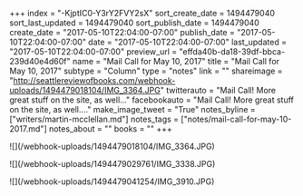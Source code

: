 +++
index = "-KjptIC0-Y3rY2FVY2sX"
sort_create_date = 1494479040
sort_last_updated = 1494479040
sort_publish_date = 1494479040
create_date = "2017-05-10T22:04:00-07:00"
publish_date = "2017-05-10T22:04:00-07:00"
date = "2017-05-10T22:04:00-07:00"
last_updated = "2017-05-10T22:04:00-07:00"
preview_url = "effda40b-da18-39df-bbca-239d40e4d60f"
name = "Mail Call for May 10, 2017"
title = "Mail Call for May 10, 2017"
subtype = "Column"
type = "notes"
link = ""
shareimage = "http://seattlereviewofbooks.com/webhook-uploads/1494479018104/IMG_3364.JPG"
twitterauto = "Mail Call! More great stuff on the site, as well..."
facebookauto = "Mail Call! More great stuff on the site, as well...."
make_image_tweet = "True"
notes_byline = ["writers/martin-mcclellan.md"]
notes_tags = ["notes/mail-call-for-may-10-2017.md"]
notes_about = ""
books = ""
+++
<p class="image">![](/webhook-uploads/1494479018104/IMG_3364.JPG)</p>
<p class="image">![](/webhook-uploads/1494479029761/IMG_3338.JPG)</p>
<p class="image">![](/webhook-uploads/1494479041254/IMG_3910.JPG)</p>